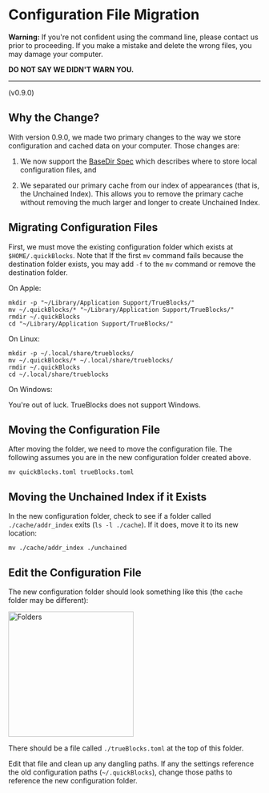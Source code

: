 # Configuration File Migration

**Warning:** If you're not confident using the command line, please contact us prior to proceeding. If you make a mistake and delete the wrong files, you may damage your computer.

**DO NOT SAY WE DIDN'T WARN YOU.**

---

(v0.9.0)

## Why the Change?

With version 0.9.0, we made two primary changes to the way we store configuration and cached data on your computer. Those changes are:

1. We now support the [BaseDir Spec](https://specifications.freedesktop.org/basedir-spec/basedir-spec-latest.html) which describes where to store local configuration files, and

2. We separated our primary cache from our index of appearances (that is, the Unchained Index). This allows you to remove the primary cache without removing the much larger and longer to create Unchained Index.

## Migrating Configuration Files

First, we must move the existing configuration folder which exists at `$HOME/.quickBlocks`. Note that If the first `mv` command fails because the destination folder exists, you may add `-f` to the `mv` command or remove the destination folder.

On Apple:

```[bash]
mkdir -p "~/Library/Application Support/TrueBlocks/"
mv ~/.quickBlocks/* "~/Library/Application Support/TrueBlocks/"
rmdir ~/.quickBlocks
cd "~/Library/Application Support/TrueBlocks/"
```

On Linux:

```[bash]
mkdir -p ~/.local/share/trueblocks/
mv ~/.quickBlocks/* ~/.local/share/trueblocks/
rmdir ~/.quickBlocks
cd ~/.local/share/trueblocks
```

On Windows:

You're out of luck. TrueBlocks does not support Windows.

## Moving the Configuration File

After moving the folder, we need to move the configuration file. The following assumes you are in the new configuration folder created above.

```[bash]
mv quickBlocks.toml trueBlocks.toml
```

## Moving the Unchained Index if it Exists

In the new configuration folder, check to see if a folder called `./cache/addr_index` exits (`ls -l ./cache`). If it does, move it to its new location:

```[bash]
mv ./cache/addr_index ./unchained
```

## Edit the Configuration File

The new configuration folder should look something like this (the `cache` folder may be different):

<img alt="Folders" src="https://github.com/TrueBlocks/trueblocks-core/blob/new-default-dir/src/other/migrations/folders.png" width="250px" />

There should be a file called `./trueBlocks.toml` at the top of this folder.

Edit that file and clean up any dangling paths. If any the settings reference the old configuration paths (`~/.quickBlocks`), change those paths to reference the new configuration folder.
